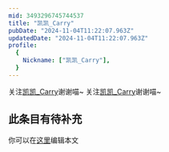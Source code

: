 ```yaml
---
mid: 3493296745744537
title: "凯凯_Carry"
pubDate: "2024-11-04T11:22:07.963Z"
updatedDate: "2024-11-04T11:22:07.963Z"
profile:
  {
    Nickname: ["凯凯_Carry"],
  }
---
```


关注[凯凯_Carry](https://space.bilibili.com/3493296745744537)谢谢喵~ 关注[凯凯_Carry](https://space.bilibili.com/3493296745744537)谢谢喵~

## 此条目有待补充
你可以在[这里](https://github.com/Yuhanawa/VTuber.ICU-Content/edit/master/v/凯凯_Carry/index.md)编辑本文
